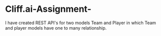 # Cliff.ai-Assignment-
I have created REST API's for two models Team and Player in which Team and player models have one to many relationship. 
